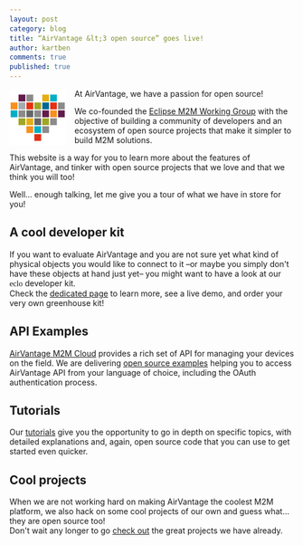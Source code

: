 ```yaml
---
layout: post
category: blog
title: “AirVantage &lt;3 open source” goes live!
author: kartben
comments: true
published: true
---
```


<img style="float:left; margin-right:15px;" src="/resources/img/blog/2013-07-25-announcing-airvantage-opensource/luv.png" />

At AirVantage, we have a passion for open source!

We co-founded the [Eclipse M2M Working Group](http://m2m.eclipse.org) with the objective of building a community of developers and an ecosystem of open source projects that make it simpler to build M2M solutions.

This website is a way for you to learn more about the features of AirVantage, and tinker with open source projects that we love and that we think you will too!

Well&hellip; enough talking, let me give you a tour of what we have in store for you!

A cool developer kit
---------------------

If you want to evaluate AirVantage and you are not sure yet what kind of physical objects you would like to connect to it –or maybe you simply don't have these objects at hand just yet– you might want to have a look at our <span style="font-family: 'aruallight';">eclo</span> developer kit.<br>
Check the [dedicated page](http://airvantage.github.io/devkit) to learn more, see a live demo, and order your very own greenhouse kit!

API Examples
------------

[AirVantage M2M Cloud](http://na.airvantage.net) provides a rich set of API for managing your devices on the field. We are delivering [open source examples](http://airvantage.github.io/api) helping you to access AirVantage API from your language of choice, including the OAuth authentication process.

Tutorials
---------

Our [tutorials](http://airvantage.github.io/tutorials) give you the opportunity to go in depth on specific topics, with detailed explanations and, again, open source code that you can use to get started even quicker.

Cool projects
-------------

When we are not working hard on making AirVantage the coolest M2M platform, we also hack on some cool projects of our own and guess what&hellip; they are open source too!<br>
Don't wait any longer to go [check out](http://airvantage.github.io/projects) the great projects we have already. 


